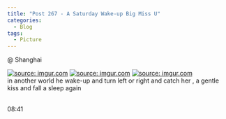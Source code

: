 ```yaml
---
title: "Post 267 - A Saturday Wake-up Big Miss U"
categories:
  - Blog
tags:
  - Picture
---
```


@ Shanghai

<a href="https://imgur.com/py5YVzd"><img src="https://i.imgur.com/py5YVzd.jpg" title="source: imgur.com" /></a>
<a href="https://imgur.com/VCwDM8p"><img src="https://i.imgur.com/VCwDM8p.jpg" title="source: imgur.com" /></a>
<a href="https://imgur.com/WUNhfYi"><img src="https://i.imgur.com/WUNhfYi.jpg" title="source: imgur.com" /></a>
<br/>
in another world he wake-up and turn left or right and catch her , a gentle kiss and fall a sleep again
<br/>
<br/>

08:41
<script src="https://utteranc.es/client.js"
        repo="serendipityinlife/serendipityinlife.github.io"
        issue-term="pathname"
        theme="github-light"
        crossorigin="anonymous"
        async>
</script>
